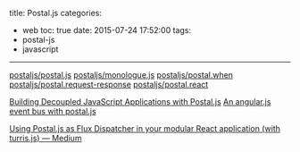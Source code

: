 title: Postal.js
categories:
  - web
toc: true
date: 2015-07-24 17:52:00
tags:
- postal-js
- javascript
---

[postaljs/postal.js](https://github.com/postaljs/postal.js)
[postaljs/monologue.js](https://github.com/postaljs/monologue.js)
[postaljs/postal.when](https://github.com/postaljs/postal.when)
[postaljs/postal.request-response](https://github.com/postaljs/postal.request-response)
[postaljs/postal.react](https://github.com/postaljs/postal.react)

[Building Decoupled JavaScript Applications with Postal.js](http://jonathancreamer.com/building-decoupled-javascrip-applications-with-postal-js/)
[An angular.js event bus with postal.js](http://jonathancreamer.com/an-angular-event-bus-with-postal-js/)

[Using Postal.js as Flux Dispatcher in your modular React application (with turris.js) — Medium](https://medium.com/@yamalight/using-postal-js-as-flux-dispatcher-in-your-modular-react-application-with-turris-js-1355e9feacc9)
